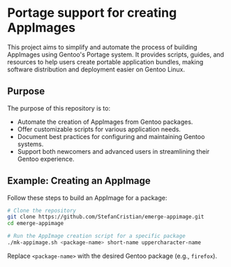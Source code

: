 # Portage support for creating AppImages

This project aims to simplify and automate the process of building AppImages using Gentoo's Portage system. It provides scripts, guides, and resources to help users create portable application bundles, making software distribution and deployment easier on Gentoo Linux.

## Purpose

The purpose of this repository is to:
- Automate the creation of AppImages from Gentoo packages.
- Offer customizable scripts for various application needs.
- Document best practices for configuring and maintaining Gentoo systems.
- Support both newcomers and advanced users in streamlining their Gentoo experience.

## Example: Creating an AppImage

Follow these steps to build an AppImage for a package:

```sh
# Clone the repository
git clone https://github.com/StefanCristian/emerge-appimage.git
cd emerge-appimage

# Run the AppImage creation script for a specific package
./mk-appimage.sh <package-name> short-name uppercharacter-name
```

Replace `<package-name>` with the desired Gentoo package (e.g., `firefox`).
